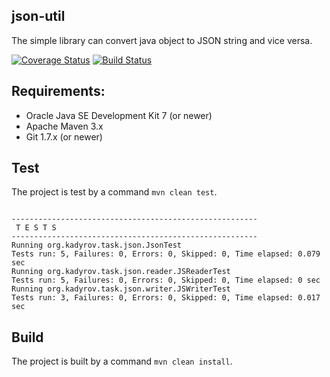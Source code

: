 ## json-util
The simple library can convert java object to JSON string and vice versa.

[![Coverage Status](https://coveralls.io/repos/github/dizzarg/json-util/badge.svg?branch=master)](https://coveralls.io/github/dizzarg/json-util?branch=master) 
[![Build Status](https://travis-ci.org/dizzarg/java-utils.svg?branch=master)](https://travis-ci.org/dizzarg/java-utils)

## Requirements:

  * Oracle Java SE Development Kit 7 (or newer)
  * Apache Maven 3.x
  * Git 1.7.x (or newer)

## Test

The project is test by a command `mvn clean test`. 

```

-------------------------------------------------------
 T E S T S
-------------------------------------------------------
Running org.kadyrov.task.json.JsonTest
Tests run: 5, Failures: 0, Errors: 0, Skipped: 0, Time elapsed: 0.079 sec
Running org.kadyrov.task.json.reader.JSReaderTest
Tests run: 5, Failures: 0, Errors: 0, Skipped: 0, Time elapsed: 0 sec
Running org.kadyrov.task.json.writer.JSWriterTest
Tests run: 3, Failures: 0, Errors: 0, Skipped: 0, Time elapsed: 0.017 sec

```

## Build

The project is built by a command `mvn clean install`. 
 
